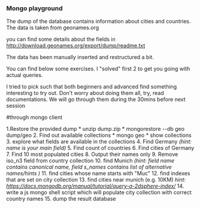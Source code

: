 ### Mongo playground

The dump of the database contains information about cities and countries.
The data is taken from geonames.org
 
 you can find some details about the fields in http://download.geonames.org/export/dump/readme.txt

 The data has been manually inserted and restructured a bit.

 You can find below some exercises. I "solved" first 2 to get you going with actual queries.

 I tried to pick such that both beginners and advanced find something interesting to try out. Don't worry about doing them all, try, read documentations. We will go through them during the 30mins before next session

 #through mongo client

1.Restore the provided dump
    * unzip dump.zip
    * mongorestore --db geo dump/geo
2. Find out available collections
    * mongo geo
    * show collections
3. explore what fields are available in the collections
4. Find Germany *(hint: name is your main field)*
5. Find count of countries
6. Find cities of Germany
7. Find 10 most populated cities
8. Output their names only
9. Remove iso_n3 field from country collection
10. find Munich *(hint: field name contains canonical name, field s_names contains list of alternative names/hints )*
11. find cities whose name starts with "Muc"
12. find indexes that are set on city collection
13. find cities near munich (e.g. 10KM) *hint: https://docs.mongodb.org/manual/tutorial/query-a-2dsphere-index/*
14. write a js mongo shell script which will populate city collection with correct country names 
15. dump the result database

